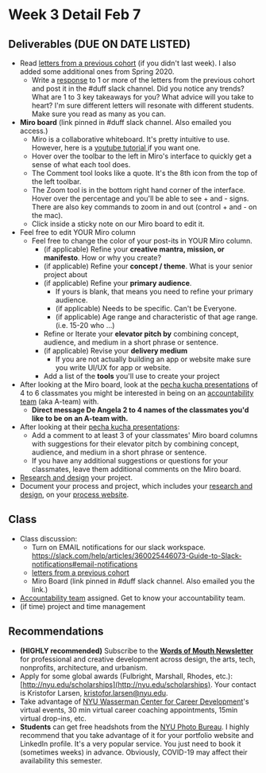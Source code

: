 # Week 3 Detail Feb 7

## Deliverables (DUE ON DATE LISTED)

* Read [letters from a previous cohort](https://drive.google.com/open?id=1Fr1cw72xTrvwSBTM6Bh9OU2XepJ1YNOk) (if you didn't last week). I also added some additional ones from Spring 2020.
  * Write a [response](../assignments/responses/) to 1 or more of the letters from the previous cohort and post it in the #duff slack channel. Did you notice any trends? What are 1 to 3 key takeaways for you? What advice will you take to heart? I'm sure different letters will resonate with different students. Make sure you read as many as you can.
* **Miro board** (link pinned in #duff slack channel. Also emailed you access.)&#x20;
  * Miro is a collaborative whiteboard. It's pretty intuitive to use. However, here is a [youtube tutorial ](https://youtu.be/pULLAEmhSho?t=263)if you want one.&#x20;
  * Hover over the toolbar to the left in Miro's interface to quickly get a sense of what each tool does.&#x20;
  * The Comment tool looks like a quote. It's the 8th icon from the top of the left toolbar.
  * The Zoom tool is in the bottom right hand corner of the interface. Hover over the percentage and you'll be able to see + and - signs. There are also key commands to zoom in and out (control + and - on the mac).&#x20;
  * Click inside a sticky note on our Miro board to edit it.&#x20;
* Feel free to edit YOUR Miro column
  * Feel free to change the color of your post-its in YOUR Miro column.
    * (if applicable) Refine your **creative mantra, mission, or manifesto**. How or why you create?
    * (if applicable) Refine your **concept / theme**. What is your senior project about
    * (if applicable) Refine your **primary audience**.&#x20;
      * If yours is blank, that means you need to refine your primary audience.
      * (if applicable) Needs to be specific. Can't be Everyone.&#x20;
      * (if applicable) Age range and characteristic of that age range. (i.e. 15-20 who ...)&#x20;
    * Refine or Iterate your **elevator pitch by** combining concept, audience, and medium in a short phrase or sentence.
    * (if applicable) Revise your **delivery medium**
      * If you are not actually building an app or website make sure you write UI/UX for app or website.
    * Add a list of the **tools** you'll use to create your project
* After looking at the Miro board, look at the [pecha kucha presentations](https://docs.google.com/document/d/1heIWOJUxQf3SznwbfG87WPuZw6iBFCSSI6UuPsSw2kA/edit) of 4 to 6 classmates you might be interested in being on an [accountability team](../assignments/accountability\_partner.md) (aka A-team) with.&#x20;
  * **Direct message De Angela 2 to 4 names of the classmates you'd like to be on an A-team with.**&#x20;
* After looking at their [pecha kucha presentations](../pre-work/pecha\_kucha.md):
  * Add a comment to at least 3 of your classmates' Miro board columns with suggestions for their elevator pitch by combining concept, audience, and medium in a short phrase or sentence.
  * If you have any additional suggestions or questions for your classmates, leave them additional comments on the Miro board.
* [Research and design](../project\_plan/) your project.
* Document your process and project, which includes your [research and design](../project\_plan/), on your [process website](../website.md).

## Class

* Class discussion:&#x20;
  * Turn on EMAIL notifications for our slack workspace. [ https://slack.com/help/articles/360025446073-Guide-to-Slack-notifications#email-notifications ](https://slack.com/help/articles/360025446073-Guide-to-Slack-notifications#email-notifications)
  * [letters from a previous cohort](https://drive.google.com/open?id=1Fr1cw72xTrvwSBTM6Bh9OU2XepJ1YNOk)
  * Miro Board (link pinned in #duff slack channel. Also emailed you the link.)
* [Accountability team](../assignments/accountability\_partner.md) assigned. Get to know your accountability team.
* (if time) project and time management

## Recommendations

* **(HIGHLY recommended)** Subscribe to the [**Words of Mouth Newsletter**](http://www.wordsofmouth.org) for professional and creative development across design, the arts, tech, nonprofits, architecture, and urbanism.
* Apply for some global awards (Fulbright, Marshall, Rhodes, etc.): [http://nyu.edu/scholarships](http://nyu.edu/scholarships). Your contact is Kristofor Larsen, kristofor.larsen@nyu.edu.
* Take advantage of [NYU Wasserman Center for Career Development](https://www.nyu.edu/students/student-information-and-resources/career-development-and-jobs.html?\_\_s=pvit1odzgzycp3tif89s)'s virtual events, 30 min virtual career coaching appointments, 15min virtual drop-ins, etc.
* **Students** can get free headshots from the [NYU Photo Bureau](https://www.nyu.edu/employees/resources-and-services/media-and-communications/photo-services/in-studio-headshots.html). I highly recommend that you take advantage of it for your portfolio website and LinkedIn profile. It's a very popular service. You just need to book it (sometimes weeks) in advance. Obviously, COVID-19 may affect their availability this semester.
